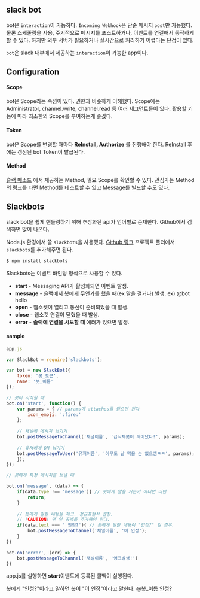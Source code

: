 ## slack bot

bot은 `interaction`이 가능하다. `Incoming Webhook`은 단순 메시지 `post`만 가능했다. 물론 스케줄링을 사용, 주기적으로 메시지를 포스트하거나, 이벤트를 연결해서 동작하게 할 수 있다. 하지만 외부 서버가 필요하거나 실시간으로 처리하기 어렵다는 단점이 있다.

`bot`은 slack 내부에서 제공하는 `interaction`이 가능한 app이다.

## Configuration

####  Scope

bot은 Scope라는 속성이 있다. 권한과 비슷하게 이해했다. Scope에는 Administrator, channel.write, channel.read 등 여러 세그먼트들이 있다. 활용할 기능에 따라 최소한의 Scope를 부여하는게 좋겠다.



#### Token

bot은 Scope를 변경할 때마다 **ReInstall, Authorize** 를 진행해야 한다. ReInstall 후에는 갱신된 bot Token이 발급된다.



#### Method

[슬랙 메소드](<https://api.slack.com/methods>) 에서 제공하는 Method, 필요 Scope를 확인할 수 있다. 관심가는 Method의 링크를 타면 Method를 테스트할 수 있고 Message를 빌드할 수도 있다.



## Slackbots

slack bot을 쉽게 핸들링하기 위해 추상화된 api가 언어별로 존재한다. Github에서 검색하면 많이 나온다.

Node.js 환경에서 쓸 `slackbots`을 사용했다. [Github 링크](https://github.com/mishk0/slack-bot-api)  프로젝트 폴더에서 `slackbots`를 추가해주면 된다.

```bash
$ npm install slackbots
```

Slackbots는 이벤트 바인딩 형식으로 사용할 수 있다.

- **start** - Messaging API가 활성화되면 이벤트 발생.
- **message** - 슬랙에서 봇에게 무언가를 했을 때(ex 말을 걸거나) 발생. ex) @bot hello
- **open** - 웹소켓이 열리고 통신이 준비되었을 때 발생.
- **close** - 웹소켓 연결이 닫혔을 때 발생.
- **error** - **슬랙에 연결을 시도할 때** 에러가 있으면 발생.



#### sample

```js
app.js

var SlackBot = require('slackbots');

var bot = new SlackBot({
    token: '봇_토큰',
    name: '봇_이름'
});

// 봇이 시작될 때
bot.on('start', function() {
    var params = { // params에 attaches를 담으면 된다
        icon_emoji: ':fire:'
    };
    
    // 채널에 메시지 남기기
    bot.postMessageToChannel('채널이름', '급식체봇이 깨어났다!', params);
    
    // 유저에게 DM 남기기
    bot.postMessageToUser('유저이름', '아무도 날 막을 순 없으셈ㅋㅋ', params); 
	}); 
});

// 봇에게 특정 메시지를 보낼 때

bot.on('message', (data) => {
    if(data.type !== 'message'){ // 봇에게 말을 거는거 아니면 리턴
        return;
    }
    
    // 봇에게 말한 내용을 체크. 정규표현식 권장.
    // !CAUTION! 맨 앞 공백을 추가해야 한다.
    if(data.text === ' 인정?'){ // 봇에게 말한 내용이 "인정?" 일 경우.
        bot.postMessageToChannel('채널이름', '어 인정');
    }
})

bot.on('error', (err) => {
    bot.postMessageToChannel('채널이름', '엄크발생!')
})
```

app.js를 실행하면 **start**이벤트에 등록된 콜백이 실행된다.

봇에게 "인정?"이라고 말하면 봇이 "어 인정"이라고 말한다. @봇_이름 인정?